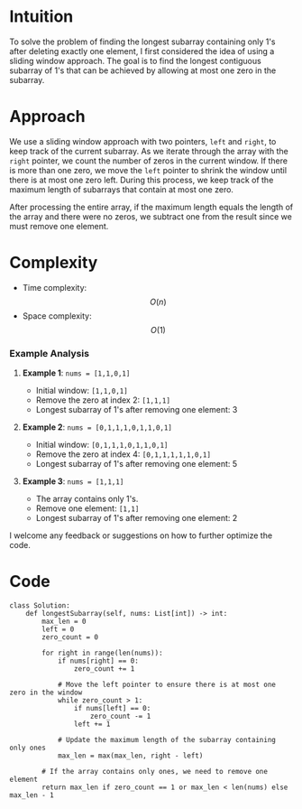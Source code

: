 # Intuition
To solve the problem of finding the longest subarray containing only 1's after deleting exactly one element, I first considered the idea of using a sliding window approach. The goal is to find the longest contiguous subarray of 1's that can be achieved by allowing at most one zero in the subarray.

# Approach
We use a sliding window approach with two pointers, `left` and `right`, to keep track of the current subarray. As we iterate through the array with the `right` pointer, we count the number of zeros in the current window. If there is more than one zero, we move the `left` pointer to shrink the window until there is at most one zero left. During this process, we keep track of the maximum length of subarrays that contain at most one zero. 

After processing the entire array, if the maximum length equals the length of the array and there were no zeros, we subtract one from the result since we must remove one element.

# Complexity
- Time complexity: $$O(n)$$
- Space complexity: $$O(1)$$

### Example Analysis
1. **Example 1**: `nums = [1,1,0,1]`
   - Initial window: `[1,1,0,1]`
   - Remove the zero at index 2: `[1,1,1]`
   - Longest subarray of 1's after removing one element: 3

2. **Example 2**: `nums = [0,1,1,1,0,1,1,0,1]`
   - Initial window: `[0,1,1,1,0,1,1,0,1]`
   - Remove the zero at index 4: `[0,1,1,1,1,1,0,1]`
   - Longest subarray of 1's after removing one element: 5

3. **Example 3**: `nums = [1,1,1]`
   - The array contains only 1's.
   - Remove one element: `[1,1]`
   - Longest subarray of 1's after removing one element: 2

I welcome any feedback or suggestions on how to further optimize the code.

# Code
```python3 []
class Solution:
    def longestSubarray(self, nums: List[int]) -> int:
        max_len = 0
        left = 0
        zero_count = 0

        for right in range(len(nums)):
            if nums[right] == 0:
                zero_count += 1
            
            # Move the left pointer to ensure there is at most one zero in the window
            while zero_count > 1:
                if nums[left] == 0:
                    zero_count -= 1
                left += 1
            
            # Update the maximum length of the subarray containing only ones
            max_len = max(max_len, right - left)
        
        # If the array contains only ones, we need to remove one element
        return max_len if zero_count == 1 or max_len < len(nums) else max_len - 1
```
